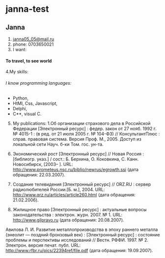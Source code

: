 # janna-test
## Janna
1. janna05_05@mail.ru
2.   phone: 0703650021
3.  I want:
  #### To travel, to see world
4.My skills:
   ###### I know programming languages: 
 * Python,
 * HtMl, Css, Javascript, 
 * Delphi,
 * C**, visual C.
 5. My publications:
 1.Об организации страхового дела в Российской Федерации [Электронный ресурс] : федер. закон от 27 нояб. 1992 г. № 4015-1 : (в ред. от 21 июля 2005 г. № 104-ФЗ) // КонсультантПлюс : справ. правовая система. Версия Проф. М., 2005. Доступ из локальной сети Науч. б-ки Том. гос. ун-та.
  
 2. Экономический рост [Электронный ресурс] // Новая Россия : [библиогр. указ.] / сост.: Б. Берхина, О. Коковкина, С. Канн. Новосибирск, [2003– ]. URL: http://www.prometeus.nsc.ru/biblio/newrus/egrowth.ssi (дата обращения: 22.03.2007).
  
 3. Создание телевидения [Электронный ресурс] // ORZ.RU : сервер радиолюбителей России.[Б. м.], 2004. URL: http://www.qrz.ru/articles/article260.html (дата обращения: 21.02.2006).
  
 4. Жилищное право [Электронный ресурс] : актуальные вопросы законодательства : электрон. журн. 2007. № 1. URL: http://www.gilpravo.ru (дата обращения: 20.08.2007).
  
  Авилова Л. И. Развитие металлопроизводства в эпоху раннего металла (энеолит — поздний бронзовый век) : [Электронный ресурс] : состояние проблемы и перспективы исследований // Вестн. РФФИ. 1997. № 2. Электрон. версия печат. публ. URL: http://www.rfbr.ru/pics/22394ref/file.pdf (дата обращения: 19.09.2007).
  
 
    